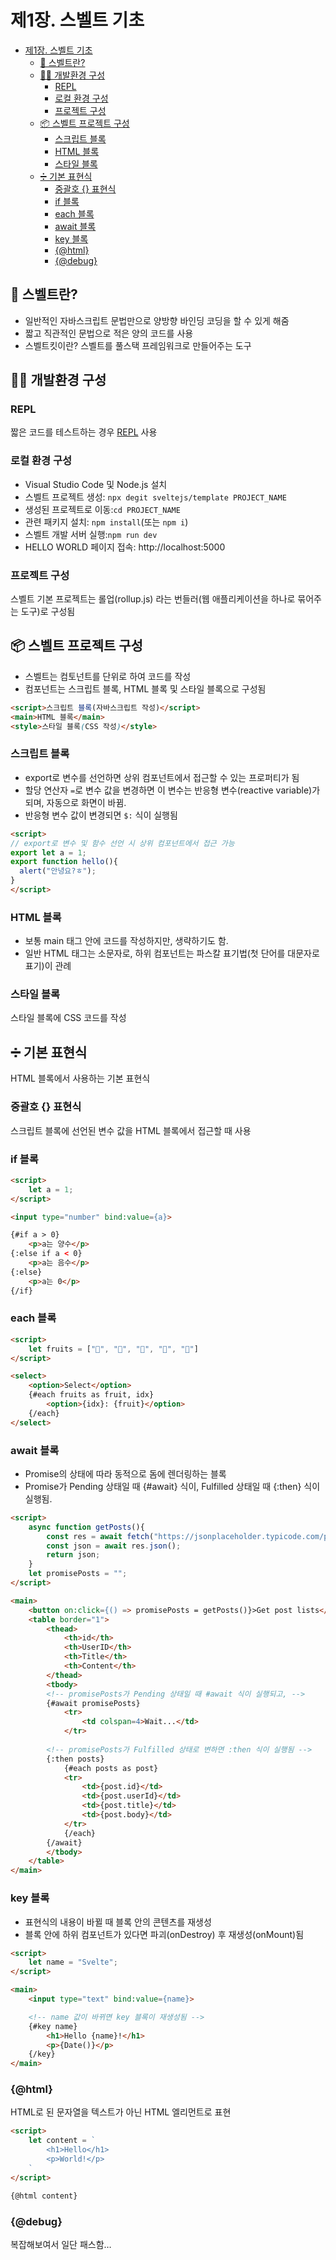 # 제1장. 스벨트 기초

- [제1장. 스벨트 기초](#제1장-스벨트-기초)
	- [🧐 스벨트란?](#-스벨트란)
	- [🧑‍💻 개발환경 구성](#개발환경-구성)
		- [REPL](#repl)
		- [로컬 환경 구성](#로컬-환경-구성)
		- [프로젝트 구성](#프로젝트-구성)
	- [📦 스벨트 프로젝트 구성](#스벨트-프로젝트-구성)
		- [스크립트 블록](#스크립트-블록)
		- [HTML 블록](#html-블록)
		- [스타일 블록](#스타일-블록)
	- [➗ 기본 표현식](#기본-표현식)
		- [중괄호 {} 표현식](#중괄호--표현식)
		- [if 블록](#if-블록)
		- [each 블록](#each-블록)
		- [await 블록](#await-블록)
		- [key 블록](#key-블록)
		- [{@html}](#html)
		- [{@debug}](#debug)

## 🧐 스벨트란?

* 일반적인 자바스크립트 문법만으로 양방향 바인딩 코딩을 할 수 있게 해줌
* 짧고 직관적인 문법으로 적은 양의 코드를 사용
* 스벨트킷이란? 스벨트를 풀스택 프레임워크로 만들어주는 도구

## 🧑‍💻 개발환경 구성

### REPL

짧은 코드를 테스트하는 경우 [REPL](https://svelte.dev/repl) 사용

### 로컬 환경 구성

* Visual Studio Code 및 Node.js 설치
* 스벨트 프로젝트 생성: `npx degit sveltejs/template PROJECT_NAME`
* 생성된 프로젝트로 이동:`cd PROJECT_NAME`
* 관련 패키지 설치: `npm install`(또는 `npm i`)
* 스벨트 개발 서버 실행:`npm run dev`
* HELLO WORLD 페이지 접속: http://localhost:5000

### 프로젝트 구성

스벨트 기본 프로젝트는 롤업(rollup.js) 라는 번들러(웹 애플리케이션을 하나로 묶어주는 도구)로 구성됨

## 📦 스벨트 프로젝트 구성

* 스벨트는 컴토넌트를 단위로 하여 코드를 작성 
* 컴포넌트는 스크립트 블록, HTML 블록 및 스타일 블록으로 구성됨

```html
<script>스크립트 블록(자바스크립트 작성)</script>
<main>HTML 블록</main>
<style>스타일 블록(CSS 작성)</style>
```

### 스크립트 블록

* export로 변수를 선언하면 상위 컴포넌트에서 접근할 수 있는 프로퍼티가 됨
* 할당 연산자 `=`로 변수 값을 변경하면 이 변수는 반응형 변수(reactive variable)가 되며, 자동으로 화면이 바뀜.
* 반응형 변수 값이 변경되면 `$:` 식이 실행됨

```html
<script>
// export로 변수 및 함수 선언 시 상위 컴포넌트에서 접근 가능
export let a = 1;
export function hello(){
  alert("안녕요?ㅎ");
}
</script>
```

### HTML 블록

* 보통 main 태그 안에 코드를 작성하지만, 생략하기도 함.
* 일반 HTML 태그는 소문자로, 하위 컴포넌트는 파스칼 표기법(첫 단어를 대문자로 표기)이 관례

### 스타일 블록

스타일 블록에 CSS 코드를 작성


## ➗ 기본 표현식

HTML 블록에서 사용하는 기본 표현식

### 중괄호 {} 표현식

스크립트 블록에 선언된 변수 값을 HTML 블록에서 접근할 때 사용

### if 블록

```html
<script>
	let	a = 1;
</script>

<input type="number" bind:value={a}>

{#if a > 0}
	<p>a는 양수</p>
{:else if a < 0}
	<p>a는 음수</p>
{:else}
	<p>a는 0</p>
{/if}
```

### each 블록

```html
<script>
	let fruits = ["🍎", "🍊", "🍌", "🍓", "🍑"]
</script>

<select>
	<option>Select</option>
	{#each fruits as fruit, idx}
		<option>{idx}: {fruit}</option>
	{/each}
</select>
```

### await 블록

* Promise의 상태에 따라 동적으로 돔에 렌더링하는 블록
* Promise가 Pending 상태일 때 {#await} 식이, Fulfilled 상태일 때 {:then} 식이 실행됨.

```html
<script>
	async function getPosts(){
		const res = await fetch("https://jsonplaceholder.typicode.com/posts");
		const json = await res.json();
		return json;
	}
	let promisePosts = "";
</script>

<main>
	<button on:click={() => promisePosts = getPosts()}>Get post lists</button>
	<table border="1">
		<thead>
			<th>id</th>
			<th>UserID</th>
			<th>Title</th>
			<th>Content</th>
		</thead>
		<tbody>
		<!-- promisePosts가 Pending 상태일 때 #await 식이 실행되고, -->
		{#await promisePosts}
			<tr>
				<td colspan=4>Wait...</td>
			</tr>
		
		<!-- promisePosts가 Fulfilled 상태로 변하면 :then 식이 실행됨 -->
		{:then posts}
			{#each posts as post}
			<tr>
				<td>{post.id}</td>
				<td>{post.userId}</td>
				<td>{post.title}</td>
				<td>{post.body}</td>
			</tr>
			{/each}
		{/await}
		</tbody>
	</table>
</main>
```

### key 블록

* 표현식의 내용이 바뀔 때 블록 안의 콘텐츠를 재생성
* 블록 안에 하위 컴포넌트가 있다면 파괴(onDestroy) 후 재생성(onMount)됨

```html
<script>
	let name = "Svelte";
</script>

<main>
	<input type="text" bind:value={name}>

	<!-- name 값이 바뀌면 key 블록이 재생성됨 -->
	{#key name}
		<h1>Hello {name}!</h1>
		<p>{Date()}</p>
	{/key}
</main>
```

### {@html}

HTML로 된 문자열을 텍스트가 아닌 HTML 엘리먼트로 표현

```html
<script>
	let content = `
		<h1>Hello</h1>
		<p>World!</p>
	`
</script>

{@html content}
```

### {@debug}

복잡해보여서 일단 패스함…